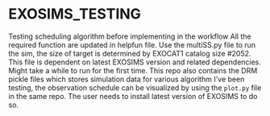# EXOSIMS_TESTING
Testing scheduling algorithm before implementing in the workflow 
All the required function are updated in helpfun file. 
Use the multiSS.py file to run the sim, the size of target is determined by EXOCAT1 catalog size #2052. 
This file is dependent on latest EXOSIMS version and related dependencies. 
Might take a while to run for the first time. This repo also contains the DRM pickle files which stores simulation data for various algorithm I've been testing, the observation schedule can be visualized by using the `plot.py` file in the same repo. The user needs to install latest version of EXOSIMS to do so.  
